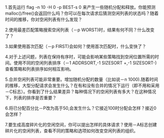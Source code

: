 1.首先运行 flag -n 10 -H 0 -p BEST-s 0 来产生一些随机分配和释放。你能预测malloc()/free()会返回什么吗？你可以在每次请求后猜测空闲列表的状态吗？随着时间的推移，你对空闲列表有什么发现？

2.使用最差匹配策略搜索空闲列表（－p WORST)时，结果有何不同？什么改变了？

3.如果使用首次匹配（－p FIRST)会如何？使用首次匹配时，什么变快了？

4.对于上述问题，列表在保持有序时，可能会影响某些策略找到空闲位置所需的时间。使用不同的空闲列表排序（－1 ADDRSORT,-1 SIZESORT +,-1 SIZESORT-)查看策略和列表排序如何相互影响。

5.合并空闲列表可能非常重要。增加随机分配的数量（比如说－n 1000).随着时间的推移，大型分配请求会发生什么？在有和没有合并的情况下运行（即不用和采用－C标志）。你看到了什么结果差异？每种情况下的空闲列表有多大？在这种情况下，列表的排序是否重要？

6.将已分配百分比－P改为高于50,会发生什么？它接近100时分配会怎样？接近0会怎样？

7.要生成高度碎片化的空闲空间，你可以提出怎样的具体请求？使用－A标志创建碎片化的空闲列表，查看不同的策略和选项如何改变空闲列表的组织。

